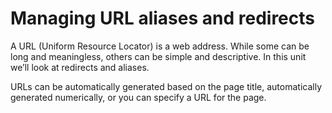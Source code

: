 # Managing URL aliases and redirects

A URL \(Uniform Resource Locator\) is a web address. While some can be long and meaningless, others can be simple and descriptive. In this unit we’ll look at redirects and aliases.

URLs can be automatically generated based on the page title, automatically generated numerically, or you can specify a URL for the page.

### 

